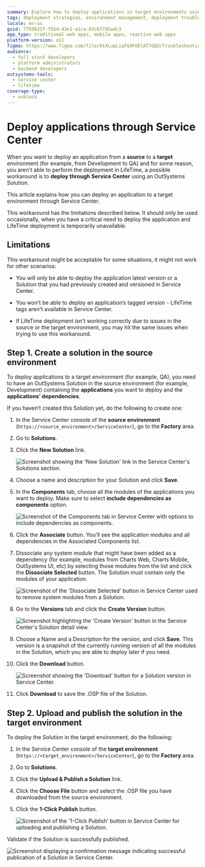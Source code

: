 ```yaml
---
summary: Explore how to deploy applications in target environments using Service Center as a workaround in OutSystems 11 (O11).
tags: deployment strategies, environment management, deployment troubleshooting
locale: en-us
guid: 7755631f-f5b4-43e1-a1ca-83c677d5adc3
app_type: traditional web apps, mobile apps, reactive web apps
platform-version: o11
figma: https://www.figma.com/file/6tXLupLiqfG9FOElATTGQU/Troubleshooting?node-id=22:51
audience:
  - full stack developers
  - platform administrators
  - backend developers
outsystems-tools:
  - service center
  - lifetime
coverage-type:
  - unblock
---
```


# Deploy applications through Service Center

When you want to deploy an application from a **source** to a **target** environment (for example, from Development to QA) and for some reason, you aren't able to perform the deployment in LifeTime, a possible workaround is to **deploy through Service Center** using an OutSystems Solution.

This article explains how you can deploy an application to a target environment through Service Center.

<div class="warning" markdown="1">

This workaround has the limitations described below. It should only be used occasionally, when you have a critical need to deploy the application and LifeTime deployment is temporarily unavailable.

</div>

## Limitations

This workaround might be acceptable for some situations, it might not work for other scenarios:

* You will only be able to deploy the application latest version or a Solution that you had previously created and versioned in Service Center.

* You won’t be able to deploy an application’s tagged version - LifeTime tags aren't available in Service Center.

* If LifeTime deployment isn't working correctly due to issues in the source or the target environment, you may hit the same issues when trying to use this workaround.

## Step 1. Create a solution in the source environment

To deploy applications to a target environment (for example, QA), you need to have an OutSystems Solution in the source environment (for example, Development) containing the **applications** you want to deploy and the **applications’ dependencies**.

If you haven’t created this Solution yet, do the following to create one:

1. In the Service Center console of the **source environment** (`https://<source_environment>/ServiceCenter`), go to the **Factory** area.

1. Go to **Solutions**.

1. Click the **New Solution** link.

     ![Screenshot showing the 'New Solution' link in the Service Center's Solutions section.](images/deploy-apps-sc-1.png "Creating a New Solution in Service Center")

1. Choose a name and description for your Solution and click **Save**.

1. In the **Components** tab, choose all the modules of the applications you want to deploy. Make sure to select **include dependencies as components** option.

     ![Screenshot of the Components tab in Service Center with options to include dependencies as components.](images/deploy-apps-sc-2.png "Selecting Components for a Solution")

1. Click the **Associate** button. You'll see the application modules and all dependencies in the Associated Components list.

1. Dissociate any system module that might have been added as a dependency (for example, modules from Charts Web, Charts Mobile, OutSystems UI, etc) by selecting those modules from the list and click the **Dissociate Selected** button. The Solution must contain only the modules of your application.

     ![Screenshot of the 'Dissociate Selected' button in Service Center used to remove system modules from a Solution.](images/deploy-apps-sc-3.png "Dissociating System Modules from a Solution")

1. Go to the **Versions** tab and click the **Create Version** button.

     ![Screenshot highlighting the 'Create Version' button in the Service Center's Solution detail view.](images/deploy-apps-sc-4.png "Creating a Version of a Solution")

1. Choose a Name and a Description for the version, and click **Save**. This version is a snapshot of the currently running version of all the modules in the Solution, which you are able to deploy later if you need.

1. Click the **Download** button.

     ![Screenshot showing the 'Download' button for a Solution version in Service Center.](images/deploy-apps-sc-5.png "Downloading a Solution Version")

1. Click **Download** to save the .OSP file of the Solution.

## Step 2. Upload and publish the solution in the target environment

To deploy the Solution in the target environment, do the following:

1. In the Service Center console of the **target environment** (`https://<target_environment>/ServiceCenter`), go to the **Factory** area.

1. Go to **Solutions**.

1. Click the **Upload & Publish a Solution** link.

1. Click the **Choose File** button and select the .OSP file you have downloaded from the source environment.

1. Click the **1-Click Publish** button.

     ![Screenshot of the '1-Click Publish' button in Service Center for uploading and publishing a Solution.](images/deploy-apps-sc-6.png "Uploading and Publishing a Solution")

Validate if the Solution is successfully published.

![Screenshot displaying a confirmation message indicating successful publication of a Solution in Service Center.](images/deploy-apps-sc-7.png "Successful Solution Publication Confirmation")
    